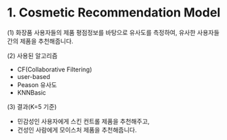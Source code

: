# 1. Cosmetic Recommendation Model
(1) 화장품 사용자들의 제품 평점정보를 바탕으로 유사도를 측정하여, 유사한 사용자들간의 제품을 추천해줍니다.

(2) 사용된 알고리즘
  - CF(Collaborative Filtering)
  - user-based
  - Peason 유사도
  - KNNBasic

(3) 결과(K=5 기준)
  - 민감성인 사용자에게 스킨 컨트롤 제품을 추천해주고,
  - 건성인 사람에게 모이스처 제품을 추천해줍니다.
